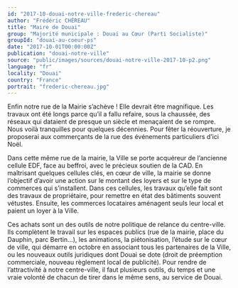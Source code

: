 ```yaml
---
id: "2017-10-douai-notre-ville-frederic-chereau"
author: "Frédéric CHÉREAU"
title: "Maire de Douai"
group: "Majorité municipale : Douai au Cœur (Parti Socialiste)"
groupId: "douai-au-coeur-ps"
date: "2017-10-01T00:00:00Z"
publication: "douai-notre-ville"
source: "public/images/sources/douai-notre-ville-2017-10-p2.png"
language: "fr"
locality: "Douai"
country: "France"
portrait: "frederic-chereau.jpg"
---
```


Enfin notre rue de la Mairie s’achève ! Elle devrait être magnifique. Les travaux ont été longs parce qu’il a fallu refaire, sous la chaussée, des réseaux qui dataient de presque un siècle et menaçaient de se rompre. Nous voilà tranquilles pour quelques décennies. Pour fêter la réouverture, je proposerai aux commerçants de la rue des événements particuliers d’ici Noël.

Dans cette même rue de la mairie, la Ville se porte acquéreur de l’ancienne cellule EDF, face au beffroi, avec le précieux soutien de la CAD. En maîtrisant quelques cellules clés, en cœur de ville, la mairie se donne l’objectif d’avoir une action sur le montant des loyers et sur le type de commerces qui s’installent. Dans ces cellules, les travaux qu’elle fait sont des travaux de propriétaire, pour remettre en état des bâtiments souvent vétustes. Ensuite, les commerces locataires aménagent seuls leur local et paient un loyer à la Ville.

Ces achats sont un des outils de notre politique de relance du centre-ville. Ils complètent le travail sur les espaces publics (rue de la mairie, place du Dauphin, parc Bertin…), les animations, la piétonisation, l’étude sur le cœur de ville, qui démarre en octobre en associant tous les partenaires de la Ville, ou les nouveaux outils juridiques dont Douai se dote (droit de préemption commerciale, nouveau règlement local de publicité).
Pour rendre de l’attractivité à notre centre-ville, il faut plusieurs outils, du temps et une vraie volonté de chacun de tirer dans le même sens, au service de Douai.
